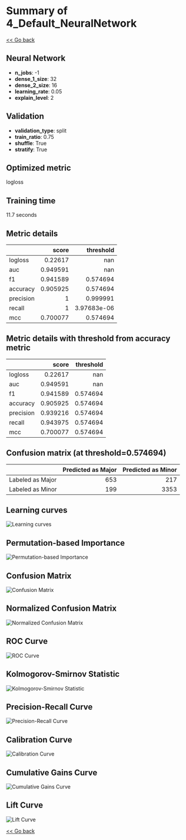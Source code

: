 # Summary of 4_Default_NeuralNetwork

[<< Go back](../README.md)


## Neural Network
- **n_jobs**: -1
- **dense_1_size**: 32
- **dense_2_size**: 16
- **learning_rate**: 0.05
- **explain_level**: 2

## Validation
 - **validation_type**: split
 - **train_ratio**: 0.75
 - **shuffle**: True
 - **stratify**: True

## Optimized metric
logloss

## Training time

11.7 seconds

## Metric details
|           |    score |     threshold |
|:----------|---------:|--------------:|
| logloss   | 0.22617  | nan           |
| auc       | 0.949591 | nan           |
| f1        | 0.941589 |   0.574694    |
| accuracy  | 0.905925 |   0.574694    |
| precision | 1        |   0.999991    |
| recall    | 1        |   3.97683e-06 |
| mcc       | 0.700077 |   0.574694    |


## Metric details with threshold from accuracy metric
|           |    score |   threshold |
|:----------|---------:|------------:|
| logloss   | 0.22617  |  nan        |
| auc       | 0.949591 |  nan        |
| f1        | 0.941589 |    0.574694 |
| accuracy  | 0.905925 |    0.574694 |
| precision | 0.939216 |    0.574694 |
| recall    | 0.943975 |    0.574694 |
| mcc       | 0.700077 |    0.574694 |


## Confusion matrix (at threshold=0.574694)
|                  |   Predicted as Major |   Predicted as Minor |
|:-----------------|---------------------:|---------------------:|
| Labeled as Major |                  653 |                  217 |
| Labeled as Minor |                  199 |                 3353 |

## Learning curves
![Learning curves](learning_curves.png)

## Permutation-based Importance
![Permutation-based Importance](permutation_importance.png)
## Confusion Matrix

![Confusion Matrix](confusion_matrix.png)


## Normalized Confusion Matrix

![Normalized Confusion Matrix](confusion_matrix_normalized.png)


## ROC Curve

![ROC Curve](roc_curve.png)


## Kolmogorov-Smirnov Statistic

![Kolmogorov-Smirnov Statistic](ks_statistic.png)


## Precision-Recall Curve

![Precision-Recall Curve](precision_recall_curve.png)


## Calibration Curve

![Calibration Curve](calibration_curve_curve.png)


## Cumulative Gains Curve

![Cumulative Gains Curve](cumulative_gains_curve.png)


## Lift Curve

![Lift Curve](lift_curve.png)



[<< Go back](../README.md)
